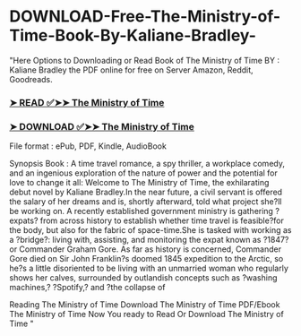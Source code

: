 # DOWNLOAD-Free-The-Ministry-of-Time-Book-By-Kaliane-Bradley-

"Here Options to Downloading or Read Book of The Ministry of Time BY : Kaliane Bradley the PDF online for free on Server Amazon, Reddit, Goodreads.

### [➤ READ ✅➤➤ The Ministry of Time](https://en.ebooksteach.xyz/?book=199798179-the-ministry-of-time)
### [➤ DOWNLOAD ✅➤➤ The Ministry of Time](https://en.ebooksteach.xyz/?book=199798179-the-ministry-of-time)

File format : ePub, PDF, Kindle, AudioBook

Synopsis Book : A time travel romance, a spy thriller, a workplace comedy, and an ingenious exploration of the nature of power and the potential for love to change it all: Welcome to The Ministry of Time, the exhilarating debut novel by Kaliane Bradley.In the near future, a civil servant is offered the salary of her dreams and is, shortly afterward, told what project she?ll be working on. A recently established government ministry is gathering ?expats? from across history to establish whether time travel is feasible?for the body, but also for the fabric of space-time.She is tasked with working as a ?bridge?: living with, assisting, and monitoring the expat known as ?1847? or Commander Graham Gore. As far as history is concerned, Commander Gore died on Sir John Franklin?s doomed 1845 expedition to the Arctic, so he?s a little disoriented to be living with an unmarried woman who regularly shows her calves, surrounded by outlandish concepts such as ?washing machines,? ?Spotify,? and ?the collapse of 

Reading The Ministry of Time
Download The Ministry of Time
PDF/Ebook The Ministry of Time
Now You ready to Read Or Download The Ministry of Time
"
